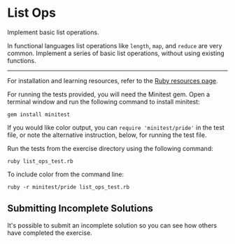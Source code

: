 # List Ops

Implement basic list operations.

In functional languages list operations like `length`, `map`, and
`reduce` are very common. Implement a series of basic list operations,
without using existing functions.

* * * *

For installation and learning resources, refer to the
[Ruby resources page](http://exercism.io/languages/ruby/resources).

For running the tests provided, you will need the Minitest gem. Open a
terminal window and run the following command to install minitest:

    gem install minitest

If you would like color output, you can `require 'minitest/pride'` in
the test file, or note the alternative instruction, below, for running
the test file.

Run the tests from the exercise directory using the following command:

    ruby list_ops_test.rb

To include color from the command line:

    ruby -r minitest/pride list_ops_test.rb


## Submitting Incomplete Solutions
It's possible to submit an incomplete solution so you can see how others have completed the exercise.
